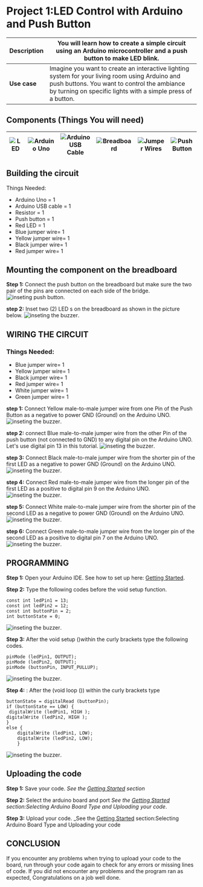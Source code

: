 # Project 1:LED Control with Arduino and Push Button

| **Description** | You will learn how to create a simple circuit using an Arduino microcontroller and a push button to make LED blink.                                                                                            |
| --------------- | -------------------------------------------------------------------------------------------------------------------------------------------------------------------------------------------------------------- |
| **Use case**    | Imagine you want to create an interactive lighting system for your living room using Arduino and push buttons. You want to control the ambiance by turning on specific lights with a simple press of a button. |

## Components (Things You will need)

| ![LED ](../../assets/components/LED.png) | ![Arduino Uno](../../assets/components/arduino.png) | ![Arduino USB Cable](../../assets/components/USB_Cable.png) | ![Breadboard](../../assets/components/breadboard.png) | ![Jumper Wires](../../assets/components/jump_wire.png) | ![Push Button](../../assets/components/Push_Button.png) |
| ---------------------------------------- | --------------------------------------------------- | ----------------------------------------------------------- | ----------------------------------------------------- | ------------------------------------------------------ | ------------------------------------------------------- |

## Building the circuit

Things Needed:

- Arduino Uno = 1
- Arduino USB cable = 1
- Resistor = 1
- Push button = 1
- Red LED = 1
- Blue jumper wire= 1
- Yellow jumper wire= 1
- Black jumper wire= 1
- Red jumper wire= 1

## Mounting the component on the breadboard

**Step 1:** Connect the push button on the breadboard but make sure the two pair of the pins are connected on each side of the bridge.
![inseting push button](../../assets/2.0/2.1.Push%20Button%20+%20LED/2.LED/image%201.png).

**step 2:** Inset two (2) LED s on the breadboard as shown in the picture below.
![inseting the buzzer](../../assets/2.0/2.1.Push%20Button%20+%20LED/2.LED/image%202.png).

## WIRING THE CIRCUIT

### Things Needed:

- Blue jumper wire= 1
- Yellow jumper wire= 1
- Black jumper wire= 1
- Red jumper wire= 1
- White jumper wire= 1
- Green jumper wire= 1

**step 1:** Connect Yellow male-to-male jumper wire from one Pin of the Push Button as a negative to power GND (Ground) on the Arduino UNO.
![inseting the buzzer](../../assets/2.0/2.1.Push%20Button%20+%20LED/2.LED/wire%201.png).

**step 2:** connect Blue male-to-male jumper wire from the other Pin of the push button (not connected to GND) to any digital pin on the Arduino UNO. Let's use digital pin 13 in this tutorial.
![inseting the buzzer](../../assets/2.0/2.1.Push%20Button%20+%20LED/2.LED/wire%202.png).

**step 3:** Connect Black male-to-male jumper wire from the shorter pin of the first LED as a negative to power GND (Ground) on the Arduino UNO.
![inseting the buzzer](../../assets/2.0/2.1.Push%20Button%20+%20LED/2.LED/wire%203.png).

**step 4:** Connect Red male-to-male jumper wire from the longer pin of the first LED as a positive to digital pin 9 on the Arduino UNO.
![inseting the buzzer](../../assets/2.0/2.1.Push%20Button%20+%20LED/2.LED/wire%204.png).

**step 5:** Connect White male-to-male jumper wire from the shorter pin of the second LED as a negative to power GND (Ground) on the Arduino UNO.
![inseting the buzzer](../../assets/2.0/2.1.Push%20Button%20+%20LED/2.LED/wire%205.png).

**step 6:** Connect Green male-to-male jumper wire from the longer pin of the second LED as a positive to digital pin 7 on the Arduino UNO.
![inseting the buzzer](../../assets/2.0/2.1.Push%20Button%20+%20LED/2.LED/wire%206.png).

## PROGRAMMING

**Step 1:** Open your Arduino IDE. See how to set up here: [Getting Started](../../../../README.md#getting-started).

**Step 2:** Type the following codes before the void setup function.

```
const int ledPin1 = 13;
const int ledPin2 = 12;
const int buttonPin = 2;
int buttonState = 0;
```

![inseting the buzzer](../../assets/2.0/2.1.Push%20Button%20+%20LED/2.LED/code%201.png).

**Step 3:** After the void setup ()within the curly brackets type the following codes.

```
pinMode (ledPin1, OUTPUT);
pinMode (ledPin2, OUTPUT);
pinMode (buttonPin, INPUT_PULLUP);
```

![inseting the buzzer](../../assets/2.0/2.1.Push%20Button%20+%20LED/2.LED/code%202.png).

**Step 4:** : After the (void loop ()) within the curly brackets type

```
buttonState = digitalRead (buttonPin);
if (buttonState == LOW) {
 digitalWrite (ledPin1, HIGH );
digitalWrite (ledPin2, HIGH );
}
else {
    digitalWrite (ledPin1, LOW);
    digitalWrite (ledPin2, LOW);
    }
```

![inseting the buzzer](../../assets/2.0/2.1.Push%20Button%20+%20LED/2.LED/code%203.png).

## Uploading the code

**Step 1:** Save your code. _See the [Getting Started](../../../../README.md#getting-started) section_

**Step 2:** Select the arduino board and port _See the [Getting Started](../../../../README.md#getting-started) section:Selecting Arduino Board Type and Uploading your code_.

**Step 3:** Upload your code. \_See the [Getting Started](../../../../README.md#getting-started) section:Selecting Arduino Board Type and Uploading your code

## CONCLUSION

If you encounter any problems when trying to upload your code to the board, run through your code again to check for any errors or missing lines of code. If you did not encounter any problems and the program ran as expected, Congratulations on a job well done.
